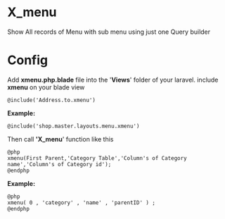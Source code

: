 # X_menu
Show All records of Menu with sub menu using just one Query builder
# Config
Add **xmenu.php.blade** file into the '**Views**' folder of your laravel.
include **xmenu** on your blade view

    @include('Address.to.xmenu')
**Example:**

    @include('shop.master.layouts.menu.xmenu')

Then call **'X_menu**' function like this

    @php
    xmenu(First Parent,'Category Table','Column's of Category name','Column's of Category id');
    @endphp
**Example:**

    @php
    xmenu( 0 , 'category' , 'name' , 'parentID' ) ;
    @endphp
